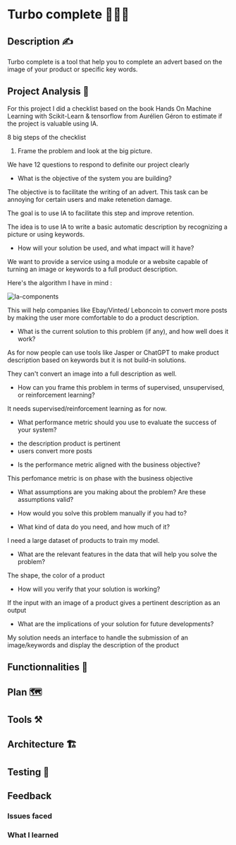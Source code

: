 # Turbo complete 🚀🚀🚀

## Description ✍

Turbo complete is a tool that help you to complete an advert based on the image of your product or specific key words.


## Project Analysis 🔬

For this project I did a checklist based on the book Hands On Machine Learning with Scikit-Learn & tensorflow from Aurélien Géron to estimate if the project is valuable using IA.

8 big steps of the checklist

1. Frame the problem and look at the big picture.

We have 12 questions to respond to definite our project clearly

- What is the objective of the system you are building?

The objective is to facilitate the writing of an advert. This task can be annoying for certain users and make retenetion damage. 

The goal is to use IA to facilitate this step and improve retention.

The idea is to use IA to write a basic automatic description by recognizing a picture or using keywords.

- How will your solution be used, and what impact will it have?

We want to provide a service using a module or a website capable of turning an image or keywords to a full product description.

Here's the algorithm I have in mind : 

![Ia-components](https://user-images.githubusercontent.com/44264590/230611526-6135912e-2480-4fdd-826a-82a4c1d458fc.png)

This will help companies like Ebay/Vinted/ Leboncoin to convert more posts by making the user more comfortable to do a product description.

- What is the current solution to this problem (if any), and how well does it work?

As for now people can use tools like Jasper or ChatGPT to make product description based on keywords but it is not build-in solutions.

They can't convert an image into a full description as well.

- How can you frame this problem in terms of supervised, unsupervised, or reinforcement learning?

It needs supervised/reinforcement learning as for now.

- What performance metric should you use to evaluate the success of your system?

* the description product is pertinent
* users convert more posts

- Is the performance metric aligned with the business objective?

This perfomance metric is on phase with the business objective

- What assumptions are you making about the problem? Are these assumptions valid?


- How would you solve this problem manually if you had to?

- What kind of data do you need, and how much of it?

I need a large dataset of products to train my model.

- What are the relevant features in the data that will help you solve the problem?

The shape, the color of a product

- How will you verify that your solution is working?

If the input with an image of a product gives a pertinent description as an output

- What are the implications of your solution for future developments?

My solution needs an interface to handle the submission of an image/keywords and display the description of the product

## Functionnalities 🧱

## Plan 🗺️

## Tools ⚒️

## Architecture 🏗️

## Testing 🧪

## Feedback

### Issues faced
### What I learned


